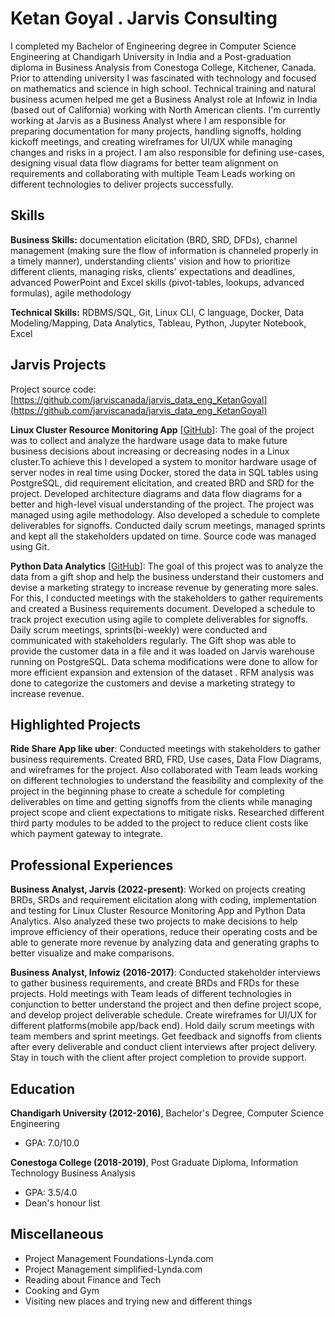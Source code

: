 # Ketan Goyal . Jarvis Consulting

I completed my Bachelor of Engineering degree in Computer Science Engineering at Chandigarh University in India and a Post-graduation diploma in Business Analysis from Conestoga College, Kitchener, Canada. Prior to attending university I was fascinated with technology and focused on mathematics and science in high school. Technical training and natural business acumen helped me get a Business Analyst role at Infowiz in India (based out of California) working with North American clients. I'm currently working at Jarvis as a Business Analyst where I am responsible for preparing documentation for many projects, handling signoffs, holding kickoff meetings, and creating wireframes for UI/UX while managing changes and risks in a project. I am also responsible for defining use-cases, designing visual data flow diagrams for better team alignment on requirements and collaborating with multiple Team Leads working on different technologies to deliver projects successfully.

## Skills

**Business Skills:** documentation elicitation (BRD, SRD, DFDs), channel management (making sure the flow of information is channeled properly in a timely manner), understanding clients' vision and how to prioritize different clients, managing risks, clients' expectations and deadlines, advanced PowerPoint and Excel skills (pivot-tables, lookups, advanced formulas), agile methodology

**Technical Skills:** RDBMS/SQL, Git, Linux CLI, C language, Docker, Data Modeling/Mapping, Data Analytics, Tableau, Python, Jupyter Notebook, Excel

## Jarvis Projects

Project source code: [https://github.com/jarviscanada/jarvis_data_eng_KetanGoyal](https://github.com/jarviscanada/jarvis_data_eng_KetanGoyal)


**Linux Cluster Resource Monitoring App** [[GitHub](https://github.com/jarviscanada/jarvis_data_eng_KetanGoyal/tree/master/linux_sql)]: The goal of the project was to collect and analyze the hardware usage data to make future business decisions about increasing or decreasing nodes in a Linux cluster.To achieve this I developed a system to monitor hardware usage of server nodes in real time using Docker, stored the data in SQL tables using PostgreSQL, did requirement elicitation, and created BRD and SRD for the project. Developed architecture diagrams and data flow diagrams for a better and high-level visual understanding of the project. The project was managed using agile methodology. Also developed a schedule to complete deliverables for signoffs. Conducted daily scrum meetings, managed sprints and kept all the stakeholders updated on time. Source code was managed using Git.

**Python Data Analytics** [[GitHub](https://github.com/jarviscanada/jarvis_data_eng_KetanGoyal/tree/master/python_data_anlytics)]: The goal of this project was to analyze the data from a gift shop and help the business understand their customers and devise a marketing strategy to increase revenue by generating more sales. For this, I conducted meetings with the stakeholders to gather requirements and created a Business requirements document. Developed a schedule to track project execution using agile to complete deliverables for signoffs. Daily scrum meetings, sprints(bi-weekly) were conducted and communicated with stakeholders regularly. The Gift shop was able to provide the customer data in a file and it was loaded on Jarvis warehouse running on PostgreSQL. Data schema modifications were done to allow for more efficient expansion and extension of the dataset . RFM analysis was done to categorize the customers and devise a marketing strategy to increase revenue.


## Highlighted Projects
**Ride Share App like uber**: Conducted meetings with stakeholders to gather business requirements. Created BRD, FRD, Use cases, Data Flow Diagrams, and wireframes for the project. Also collaborated with Team leads working on different technologies to understand the feasibility and complexity of the project in the beginning phase to create a schedule for completing deliverables on time and getting signoffs from the clients while managing project scope and client expectations to mitigate risks. Researched different third party modules to be added to the project to reduce client costs like which payment gateway to integrate.


## Professional Experiences

**Business Analyst, Jarvis (2022-present)**: Worked on projects creating BRDs, SRDs and requirement elicitation along with coding, implementation and testing for Linux Cluster Resource Monitoring App and Python Data Analytics. Also analyzed these two projects to make decisions to help improve efficiency of their operations, reduce their operating costs and be able to generate more revenue by analyzing data and generating graphs to better visualize and make comparisons.

**Business Analyst, Infowiz (2016-2017)**: Conducted stakeholder interviews to gather business requirements, and create BRDs and FRDs for these projects. Hold meetings with Team leads of different technologies in conjunction to better understand the project and then define project scope, and develop project deliverable schedule. Create wireframes for UI/UX for different platforms(mobile app/back end). Hold daily scrum meetings with team members and sprint meetings. Get feedback and signoffs from clients after every deliverable and conduct client interviews after project delivery. Stay in touch with the client after project completion to provide support.


## Education
**Chandigarh University (2012-2016)**, Bachelor's Degree, Computer Science Engineering
- GPA: 7.0/10.0

**Conestoga College (2018-2019)**, Post Graduate Diploma, Information Technology Business Analysis
- GPA: 3.5/4.0
- Dean's honour list


## Miscellaneous
- Project Management Foundations-Lynda.com
- Project Management simplified-Lynda.com
- Reading about Finance and Tech
- Cooking and Gym
- Visiting new places and trying new and different things